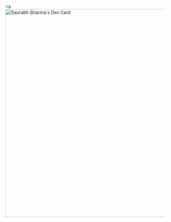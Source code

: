 <a <a href="https://app.daily.dev/saurabh_118_"><img src="https://api.daily.dev/devcards/v2/OqJI0yd4nueN0CVkuJYDF.png?type=wide&r=pqx" width="652" alt="Saurabh Sharma's Dev Card"/></a>
